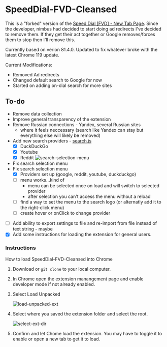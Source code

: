 # SpeedDial-FVD-Cleansed

This is a "forked" version of the [Speed Dial [FVD] - New Tab Page](https://chrome.google.com/webstore/detail/speed-dial-fvd-new-tab-pa/llaficoajjainaijghjlofdfmbjpebpa?hl=en). Since the developer, nimbus had decided to start doing ad redirects I've decided to remove them. If they get their act together or Google removes/forces them to stop then I'll remove this.

Currently based on verion 81.4.0. Updated to fix whatever broke with the latest Chrome 119 update.

Current Modifications:

* Removed Ad redirects
* Changed default search to Google for now
* Started on adding on-dial search for more sites

## To-do

* Remove data collection
* Improve general transparency of the extension
* Remove Russian connections - Yandex, several Russian sites
  * where it feels neccessary (search like Yandex can stay but everything else will likely be removed)
* Add new search providers - [search.js]([js/newtab/search.js#L16)
  * [x] DuckDuckGo
  * [x] Youtube
  * [x] Reddit
![search-selection-menu](https://github.com/Smokex365/SpeedDial-FVD-Cleansed/assets/5600410/ce808010-d98f-4e85-8bcf-9a785113f168)
* Fix search selection menu
* Fix search selection menu
  * [x] Providers set up (google, reddit, youtube, duckduckgo)
  * [ ] menu works...kind of
    * menu can be selected once on load and will switch to selected provider
    * after selection you can't access the menu without a reload
  * [ ] find a way to set the menu to the search logo (or alternatly add it to the right-click menu)
  * [ ] create hover or onClick to change provider
* [ ]  Add ability to export settings to file and re-import from file instead of text string - maybe
* [x]  Add some instructions for loading the extension for general users.

### Instructions

How to load SpeedDial-FVD-Cleansed into Chrome

1. Download or `git clone` to your local computer.
2. In Chrome open the extension manangement page and enable developer mode if not already enabled.
3. Select Load Unpacked

   ![load-unpacked-ext](https://github.com/Smokex365/SpeedDial-FVD-Cleansed/assets/5600410/0c9a8593-87e4-4184-be7f-36a8752fc8c6)
4. Select where you saved the extension folder and select the root.

   ![select-ext-dir](https://github.com/Smokex365/SpeedDial-FVD-Cleansed/assets/5600410/2253ddf3-cc21-456f-afe7-4f34980cb283)

5. Confirm and let Chome load the extension. You may have to toggle it to enable or open a new tab to get it to load.
